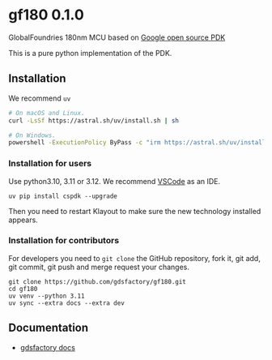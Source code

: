 # gf180 0.1.0

GlobalFoundries 180nm MCU based on [Google open source PDK](https://github.com/google/globalfoundries-pdk-libs-gf180mcu_fd_pr)

This is a pure python implementation of the PDK.

## Installation

We recommend `uv`

```bash
# On macOS and Linux.
curl -LsSf https://astral.sh/uv/install.sh | sh
```

```bash
# On Windows.
powershell -ExecutionPolicy ByPass -c "irm https://astral.sh/uv/install.ps1 | iex"
```

### Installation for users

Use python3.10, 3.11 or 3.12. We recommend [VSCode](https://code.visualstudio.com/) as an IDE.

```
uv pip install cspdk --upgrade
```

Then you need to restart Klayout to make sure the new technology installed appears.

### Installation for contributors

For developers you need to `git clone` the GitHub repository, fork it, git add, git commit, git push and merge request your changes.

```
git clone https://github.com/gdsfactory/gf180.git
cd gf180
uv venv --python 3.11
uv sync --extra docs --extra dev
```

## Documentation

- [gdsfactory docs](https://gdsfactory.github.io/gdsfactory/)
